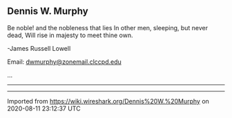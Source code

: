 ## Dennis W. Murphy

Be noble\! and the nobleness that lies In other men, sleeping, but never dead, Will rise in majesty to meet thine own.

\-James Russell Lowell

Email: <dwmurphy@zonemail.clccpd.edu>

...

-----

---

Imported from https://wiki.wireshark.org/Dennis%20W.%20Murphy on 2020-08-11 23:12:37 UTC
